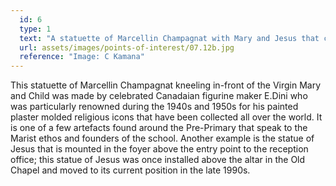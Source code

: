 ```yaml
---
  id: 6
  type: 1
  text: "A statuette of Marcellin Champagnat with Mary and Jesus that can be found in the Pre-Primary Foyer."
  url: assets/images/points-of-interest/07.12b.jpg
  reference: "Image: C Kamana"
---
```

This statuette of Marcellin Champagnat kneeling in-front of the Virgin Mary and Child was made by celebrated Canadaian figurine maker E.Dini who was particularly renowned during the 1940s and 1950s for his painted plaster molded religious icons that have been collected all over the world. It is one of a few artefacts found around the Pre-Primary that speak to the Marist ethos and founders of the school. Another example is the statue of Jesus that is mounted in the foyer above the entry point to the reception office; this statue of Jesus was once installed above the altar in the Old Chapel and moved to its current position in the late 1990s.
        